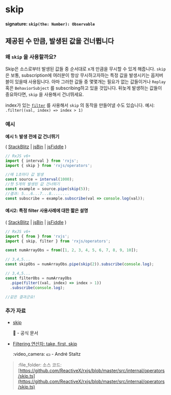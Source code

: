 # skip

#### signature: `skip(the: Number): Observable`

## 제공된 수 만큼, 발생된 값을 건너뜁니다

### 왜 `skip` 을 사용할까요?

Skip은 소스로부터 발생된 값들 중 순서대로 x개 만큼을 무시할 수 있게 해줍니다. `skip` 은 보통, subscription에 여러분이 항상 무시하고자하는 특정 값을 발생시키는 옵저버블이 있을때 사용됩니다. 아마 그러한 값들 중 몇몇개는 필요가 없는 값들이거나 `Replay` 혹은 `BehaviorSubject` 를 subscribing하고 있을 것입니다. 뒤늦게 발생하는 값들이 중요하다면, `skip` 을 사용해서 건너뛰세요.

index가 있는  [`filter`](filter.md) 를 사용해서 `skip` 의 동작을 만들어낼 수도 있습니다. 예시: `.filter((val, index) => index > 1)`

### 예시

**예시 1: 발생 전에 값 건너뛰기**

\( [StackBlitz](https://stackblitz.com/edit/typescript-o5ydjf?file=index.ts&devtoolsheight=100) \| [jsBin](http://jsbin.com/hacepudabi/1/edit?js,console) \| [jsFiddle](https://jsfiddle.net/btroncone/ar1eqbya/) \)

```javascript
// RxJS v6+
import { interval } from 'rxjs';
import { skip } from 'rxjs/operators';

//매 1초마다 값 발생
const source = interval(1000);
//첫 5개의 발생된 값 건너뛰기
const example = source.pipe(skip(5));
//결과: 5...6...7...8........
const subscribe = example.subscribe(val => console.log(val));
```

#### 예시2: 특정 filter 사용사례에 대한 짧은 설명

\( [StackBlitz](https://stackblitz.com/edit/typescript-yl3ap1?file=index.ts&devtoolsheight=100) \| [jsBin](http://jsbin.com/judamurego/edit?js,console) \| [jsFiddle](https://jsfiddle.net/ElHuy/4jswLn3z/) \)

```javascript
// RxJS v6+
import { from } from 'rxjs';
import { skip, filter } from 'rxjs/operators';

const numArrayObs = from([1, 2, 3, 4, 5, 6, 7, 8, 9, 10]);

// 3,4,5...
const skipObs = numArrayObs.pipe(skip(2)).subscribe(console.log);

// 3,4,5...
const filterObs = numArrayObs
  .pipe(filter((val, index) => index > 1))
  .subscribe(console.log);

//같은 결과군요!
```

### 추가 자료

* [skip](https://rxjs.dev/api/operators/skip)

  :newspaper: - 공식 문서

* [Filtering 연산자: take, first, skip](https://egghead.io/lessons/rxjs-filtering-operators-take-first-skip?course=rxjs-beyond-the-basics-operators-in-depth)

  :video\_camera: :dollar: - André Staltz

> :file\_folder: 소스 코드: [https://github.com/ReactiveX/rxjs/blob/master/src/internal/operators/skip.ts](https://github.com/ReactiveX/rxjs/blob/master/src/internal/operators/skip.ts)

